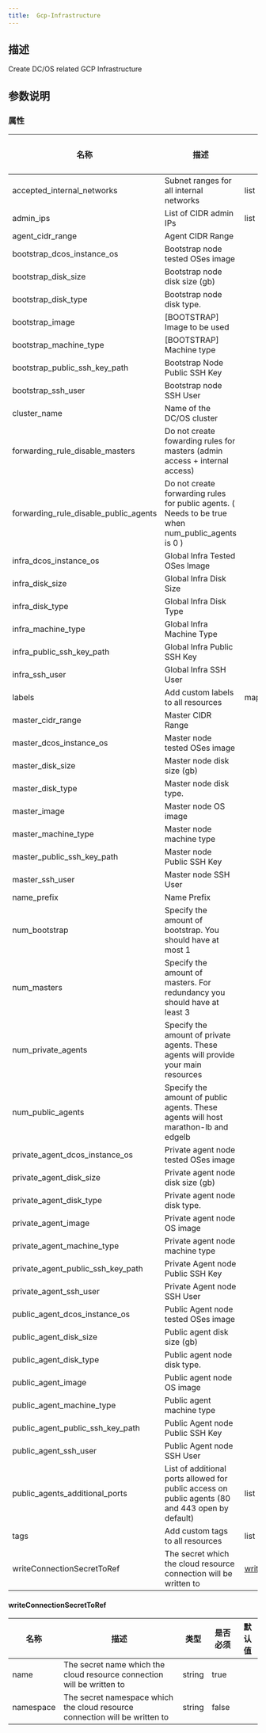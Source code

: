 ```yaml
---
title:  Gcp-Infrastructure
---
```


## 描述

Create DC/OS related GCP Infrastructure

## 参数说明


### 属性

 名称 | 描述 | 类型 | 是否必须 | 默认值 
 ------------ | ------------- | ------------- | ------------- | ------------- 
 accepted_internal_networks | Subnet ranges for all internal networks | list | false |  
 admin_ips | List of CIDR admin IPs | list | true |  
 agent_cidr_range | Agent CIDR Range |  | false |  
 bootstrap_dcos_instance_os | Bootstrap node tested OSes image |  | false |  
 bootstrap_disk_size | Bootstrap node disk size (gb) |  | false |  
 bootstrap_disk_type | Bootstrap node disk type. |  | false |  
 bootstrap_image | [BOOTSTRAP] Image to be used |  | false |  
 bootstrap_machine_type | [BOOTSTRAP] Machine type |  | false |  
 bootstrap_public_ssh_key_path | Bootstrap Node Public SSH Key |  | false |  
 bootstrap_ssh_user | Bootstrap node SSH User |  | false |  
 cluster_name | Name of the DC/OS cluster |  | true |  
 forwarding_rule_disable_masters | Do not create fowarding rules for masters (admin access + internal access) |  | false |  
 forwarding_rule_disable_public_agents | Do not create forwarding rules for public agents. ( Needs to be true when num_public_agents is 0 ) |  | false |  
 infra_dcos_instance_os | Global Infra Tested OSes Image |  | false |  
 infra_disk_size | Global Infra Disk Size |  | false |  
 infra_disk_type | Global Infra Disk Type |  | false |  
 infra_machine_type | Global Infra Machine Type |  | false |  
 infra_public_ssh_key_path | Global Infra Public SSH Key |  | true |  
 infra_ssh_user | Global Infra SSH User |  | false |  
 labels | Add custom labels to all resources | map | false |  
 master_cidr_range | Master CIDR Range |  | false |  
 master_dcos_instance_os | Master node tested OSes image |  | false |  
 master_disk_size | Master node disk size (gb) |  | false |  
 master_disk_type | Master node disk type. |  | false |  
 master_image | Master node OS image |  | false |  
 master_machine_type | Master node machine type |  | false |  
 master_public_ssh_key_path | Master node Public SSH Key |  | false |  
 master_ssh_user | Master node SSH User |  | false |  
 name_prefix | Name Prefix |  | false |  
 num_bootstrap | Specify the amount of bootstrap. You should have at most 1 |  | false |  
 num_masters | Specify the amount of masters. For redundancy you should have at least 3 |  | false |  
 num_private_agents | Specify the amount of private agents. These agents will provide your main resources |  | false |  
 num_public_agents | Specify the amount of public agents. These agents will host marathon-lb and edgelb |  | false |  
 private_agent_dcos_instance_os | Private agent node tested OSes image |  | false |  
 private_agent_disk_size | Private agent node disk size (gb) |  | false |  
 private_agent_disk_type | Private agent node disk type. |  | false |  
 private_agent_image | Private agent node OS image |  | false |  
 private_agent_machine_type | Private agent node machine type |  | false |  
 private_agent_public_ssh_key_path | Private Agent node Public SSH Key |  | false |  
 private_agent_ssh_user | Private Agent node SSH User |  | false |  
 public_agent_dcos_instance_os | Public Agent node tested OSes image |  | false |  
 public_agent_disk_size | Public agent disk size (gb) |  | false |  
 public_agent_disk_type | Public agent node disk type. |  | false |  
 public_agent_image | Public agent node OS image |  | false |  
 public_agent_machine_type | Public agent machine type |  | false |  
 public_agent_public_ssh_key_path | Public Agent node Public SSH Key |  | false |  
 public_agent_ssh_user | Public Agent node SSH User |  | false |  
 public_agents_additional_ports | List of additional ports allowed for public access on public agents (80 and 443 open by default) | list | false |  
 tags | Add custom tags to all resources | list | false |  
 writeConnectionSecretToRef | The secret which the cloud resource connection will be written to | [writeConnectionSecretToRef](#writeConnectionSecretToRef) | false |  


#### writeConnectionSecretToRef

 名称 | 描述 | 类型 | 是否必须 | 默认值 
 ------------ | ------------- | ------------- | ------------- | ------------- 
 name | The secret name which the cloud resource connection will be written to | string | true |  
 namespace | The secret namespace which the cloud resource connection will be written to | string | false |  
